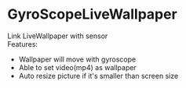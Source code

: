 # GyroScopeLiveWallpaper
Link LiveWallpaper with sensor  
Features:
- Wallpaper will move with gyroscope
- Able to set video(mp4) as wallpaper
- Auto resize picture if it's smaller than screen size
